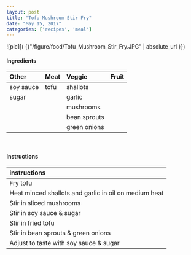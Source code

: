 ```yaml
---
layout: post
title: "Tofu Mushroom Stir Fry"
date: "May 15, 2017"
categories: ['recipes', 'meal']
---
```




![pic1]( {{"/figure/food/Tofu_Mushroom_Stir_Fry.JPG" | absolute_url }})




#### Ingredients

<table class = "presenttab">
 <thead>
  <tr>
   <th style="text-align:left;"> Other </th>
   <th style="text-align:left;"> Meat </th>
   <th style="text-align:left;"> Veggie </th>
   <th style="text-align:left;"> Fruit </th>
  </tr>
 </thead>
<tbody>
  <tr>
   <td style="text-align:left;"> soy sauce </td>
   <td style="text-align:left;"> tofu </td>
   <td style="text-align:left;"> shallots </td>
   <td style="text-align:left;">  </td>
  </tr>
  <tr>
   <td style="text-align:left;"> sugar </td>
   <td style="text-align:left;">  </td>
   <td style="text-align:left;"> garlic </td>
   <td style="text-align:left;">  </td>
  </tr>
  <tr>
   <td style="text-align:left;">  </td>
   <td style="text-align:left;">  </td>
   <td style="text-align:left;"> mushrooms </td>
   <td style="text-align:left;">  </td>
  </tr>
  <tr>
   <td style="text-align:left;">  </td>
   <td style="text-align:left;">  </td>
   <td style="text-align:left;"> bean sprouts </td>
   <td style="text-align:left;">  </td>
  </tr>
  <tr>
   <td style="text-align:left;">  </td>
   <td style="text-align:left;">  </td>
   <td style="text-align:left;"> green onions </td>
   <td style="text-align:left;">  </td>
  </tr>
</tbody>
</table>

<br>

#### Instructions

<table class = "presenttabnoh">
 <thead>
  <tr>
   <th style="text-align:left;"> instructions </th>
  </tr>
 </thead>
<tbody>
  <tr>
   <td style="text-align:left;"> Fry tofu </td>
  </tr>
  <tr>
   <td style="text-align:left;"> Heat minced shallots and garlic in oil on medium heat </td>
  </tr>
  <tr>
   <td style="text-align:left;"> Stir in sliced mushrooms </td>
  </tr>
  <tr>
   <td style="text-align:left;"> Stir in soy sauce &amp; sugar </td>
  </tr>
  <tr>
   <td style="text-align:left;"> Stir in fried tofu </td>
  </tr>
  <tr>
   <td style="text-align:left;"> Stir in bean sprouts &amp; green onions </td>
  </tr>
  <tr>
   <td style="text-align:left;"> Adjust to taste with soy sauce &amp; sugar </td>
  </tr>
</tbody>
</table>

